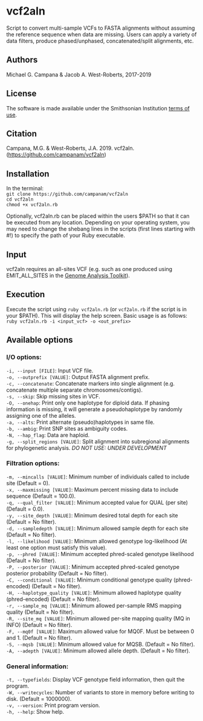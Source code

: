 # vcf2aln
Script to convert multi-sample VCFs to FASTA alignments without assuming the reference sequence when data are missing. Users can apply a variety of data filters, produce phased/unphased, concatenated/split alignments, etc.  

## Authors
Michael G. Campana & Jacob A. West-Roberts, 2017-2019  

## License  
The software is made available under the Smithsonian Institution [terms of use](https://wwww.si.edu/termsofuse).  

## Citation  
Campana, M.G. & West-Roberts, J.A. 2019. vcf2aln. (https://github.com/campanam/vcf2aln)  

## Installation  
In the terminal:  
`git clone https://github.com/campanam/vcf2aln`  
`cd vcf2aln`  
`chmod +x vcf2aln.rb`  

Optionally, vcf2aln.rb can be placed within the users $PATH so that it can be executed from any location. Depending on your operating system, you may need to change the shebang lines in the scripts (first lines starting with #!) to specify the path of your Ruby executable.  

## Input  
vcf2aln requires an all-sites VCF (e.g. such as one produced using EMIT_ALL_SITES in the [Genome Analysis Toolkit](https://software.broadinstitute.org/gatk/)).  

## Execution
Execute the script using `ruby vcf2aln.rb` (or `vcf2aln.rb` if the script is in your $PATH). This will display the help screen. Basic usage is as follows:  
`ruby vcf2aln.rb -i <input_vcf> -o <out_prefix>` 

## Available options  
### I/O options:  
`-i, --input [FILE]`: Input VCF file.  
`-o, --outprefix [VALUE]`: Output FASTA alignment prefix.  
`-c, --concatenate`: Concatenate markers into single alignment (e.g. concatenate multiple separate chromosomes/contigs).  
`-s, --skip`: Skip missing sites in VCF.  
`-O, --onehap`: Print only one haplotype for diploid data. If phasing information is missing, it will generate a pseudohaplotype by randomly assigning one of the alleles.  
`-a, --alts`: Print alternate (pseudo)haplotypes in same file.  
`-b, --ambig`: Print SNP sites as ambiguity codes.  
`-N, --hap_flag`: Data are haploid.  
`-g, --split_regions [VALUE]`: Split alignment into subregional alignments for phylogenetic analysis. *DO NOT USE: UNDER DEVELOPMENT*  

### Filtration options:  
`-m, --mincalls [VALUE]`: Minimum number of individuals called to include site (Default = 0).  
`-x, --maxmissing [VALUE]`: Maximum percent missing data to include sequence (Default = 100.0).  
`-q, --qual_filter [VALUE]`: Minimum accepted value for QUAL (per site) (Default = 0.0).  
`-y, --site_depth [VALUE]`: Minimum desired total depth for each site (Default = No filter).  
`-d, --sampledepth [VALUE]`: Minimum allowed sample depth for each site (Default = No filter).  
`-l, --likelihood [VALUE]`: Minimum allowed genotype log-likelihood (At least one option must satisfy this value).  
`-p, --phred [VALUE]`: Minimum accepted phred-scaled genotype likelihood (Default = No filter).  
`-P, --posterior [VALUE]`: Minimum accepted phred-scaled genotype posterior probability (Default = No filter).  
`-C, --conditional [VALUE]`: Minimum conditional genotype quality (phred-encoded) (Default = No filter).  
`-H, --haplotype_quality [VALUE]`: Minimum allowed haplotype quality (phred-encoded) (Default = No filter).  
`-r, --sample_mq [VALUE]`: Minimum allowed per-sample RMS mapping quality (Default = No filter).  
`-R, --site_mq [VALUE]`: Minimum allowed per-site mapping quality (MQ in INFO) (Default = No filter).  
`-F, --mq0f [VALUE]`: Maximum allowed value for MQ0F. Must be between 0 and 1. (Default = No filter).  
`-S, --mqsb [VALUE]`: Minimum allowed value for MQSB. (Default = No filter).  
`-A, --adepth [VALUE]`: Minimum allowed allele depth. (Default = No filter).  

### General information:
`-t, --typefields`: Display VCF genotype field information, then quit the program.  
`-W, --writecycles`: Number of variants to store in memory before writing to disk. (Default = 1000000).  
`-v, --version`: Print program version.  
`-h, --help`: Show help.  
